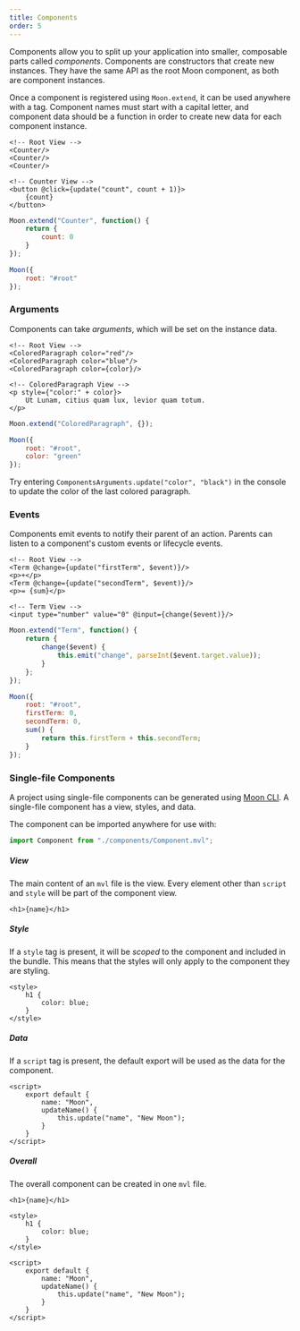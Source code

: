 ```yaml
---
title: Components
order: 5
---
```


Components allow you to split up your application into smaller, composable parts called _components_. Components are constructors that create new instances. They have the same API as the root Moon component, as both are component instances.

Once a component is registered using `Moon.extend`, it can be used anywhere with a tag. Component names must start with a capital letter, and component data should be a function in order to create new data for each component instance.

```mvl
<!-- Root View -->
<Counter/>
<Counter/>
<Counter/>
```

```mvl
<!-- Counter View -->
<button @click={update("count", count + 1)}>
	{count}
</button>
```

```js
Moon.extend("Counter", function() {
	return {
		count: 0
	}
});

Moon({
	root: "#root"
});
```

<div id="example-components-definition" class="example"></div>

<script>
	Moon.extend("Counter", function() {
		return {
			view: "<button @click={update(\"count\", count + 1)}>{count}</button>",
			count: 0
		}
	});

	Moon({
		root: "#example-components-definition",
		view: "<Counter/><Counter/><Counter/>"
	});
</script>

### Arguments

Components can take _arguments_, which will be set on the instance data.

```mvl
<!-- Root View -->
<ColoredParagraph color="red"/>
<ColoredParagraph color="blue"/>
<ColoredParagraph color={color}/>
```

```mvl
<!-- ColoredParagraph View -->
<p style={"color:" + color}>
	Ut Lunam, citius quam lux, levior quam totum.
</p>
```

```js
Moon.extend("ColoredParagraph", {});

Moon({
	root: "#root",
	color: "green"
});
```

<div id="example-components-arguments" class="example"></div>

<script>
	Moon.extend("ColoredParagraph", function() {
		return {
			view: "<p style={\"color:\" + color}>Ut Lunam, citius quam lux, levior quam totum.</p>"
		}
	});

	var ComponentsArguments = Moon({
		root: "#example-components-arguments",
		view: "<ColoredParagraph color=\"red\"/><ColoredParagraph color=\"blue\"/><ColoredParagraph color={color}/>",
		color: "green"
	});
</script>

Try entering `ComponentsArguments.update("color", "black")` in the console to update the color of the last colored paragraph.

### Events

Components emit events to notify their parent of an action. Parents can listen to a component's custom events or lifecycle events.

```mvl
<!-- Root View -->
<Term @change={update("firstTerm", $event)}/>
<p>+</p>
<Term @change={update("secondTerm", $event)}/>
<p>= {sum}</p>
```

```mvl
<!-- Term View -->
<input type="number" value="0" @input={change($event)}/>
```

```js
Moon.extend("Term", function() {
	return {
		change($event) {
			this.emit("change", parseInt($event.target.value));
		}
	};
});

Moon({
	root: "#root",
	firstTerm: 0,
	secondTerm: 0,
	sum() {
		return this.firstTerm + this.secondTerm;
	}
});
```

<div id="example-components-events" class="example"></div>

<script>
	Moon.extend("Term", function() {
		return {
			view: "<input type=\"number\" value=\"0\" @input={change($event)}/>",
			change($event) {
				this.emit("change", parseInt($event.target.value));
			}
		}
	});

	Moon({
		root: "#example-components-events",
		view: "<Term @change={update(\"firstTerm\", $event)}/><p>+</p><Term @change={update(\"secondTerm\", $event)}/><p>= {sum()}</p>",
		firstTerm: 0,
		secondTerm: 0,
		sum() {
			return this.firstTerm + this.secondTerm;
		}
	});
</script>

### Single-file Components

A project using single-file components can be generated using [Moon CLI](./installation.html#cli). A single-file component has a view, styles, and data.

The component can be imported anywhere for use with:

```js
import Component from "./components/Component.mvl";
```

##### View

The main content of an `mvl` file is the view. Every element other than `script` and `style` will be part of the component view.

```mvl
<h1>{name}</h1>
```

##### Style

If a `style` tag is present, it will be _scoped_ to the component and included in the bundle. This means that the styles will only apply to the component they are styling.

```mvl
<style>
	h1 {
		color: blue;
	}
</style>
```

##### Data

If a `script` tag is present, the default export will be used as the data for the component.

```mvl
<script>
	export default {
		name: "Moon",
		updateName() {
			this.update("name", "New Moon");
		}
	}
</script>
```

##### Overall

The overall component can be created in one `mvl` file.

```mvl
<h1>{name}</h1>

<style>
	h1 {
		color: blue;
	}
</style>

<script>
	export default {
		name: "Moon",
		updateName() {
			this.update("name", "New Moon");
		}
	}
</script>
```
